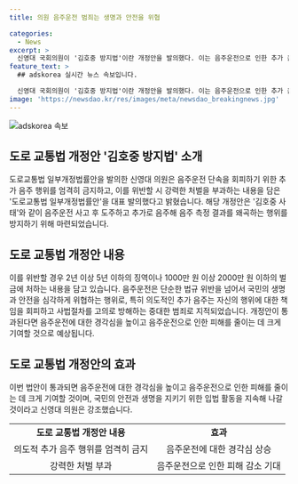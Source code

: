 ```yaml
---
title: 의원 음주운전 범죄는 생명과 안전을 위협

categories:
  - News
excerpt: >
  신영대 국회의원이 '김호중 방지법'이란 개정안을 발의했다. 이는 음주운전으로 인한 추가 음주를 엄격히 금지하고, 이를 위반할 경우 강력한 처벌을 부과하는 내용이다. 이 법안은 최근의 '김호중 사태'를 비롯한 음주운전으로 인한 도주 및 측정 결과 왜곡을 방지하기 위해 제정되었다. 개정안에는 추가 음주를 금지하고, 위반 시 2년 이상 5년 이하의 징역이나 1000만 원 이상 2000만 원 이하의 벌금이 부과된다. 신영대 의원은 이를 통해 국민의 안전과 생명을 보호하기 위한 노력을 약속했다.
feature_text: >
  ## adskorea 실시간 뉴스 속보입니다.

  신영대 국회의원이 '김호중 방지법'이란 개정안을 발의했다. 이는 음주운전으로 인한 추가 음주를 엄격히 금지하고, 이를 위반할 경우 강력한 처벌을 부과하는 내용이다. 이 법안은 최근의 '김호중 사태'를 비롯한 음주운전으로 인한 도주 및 측정 결과 왜곡을 방지하기 위해 제정되었다. 개정안에는 추가 음주를 금지하고, 위반 시 2년 이상 5년 이하의 징역이나 1000만 원 이상 2000만 원 이하의 벌금이 부과된다. 신영대 의원은 이를 통해 국민의 안전과 생명을 보호하기 위한 노력을 약속했다.
image: 'https://newsdao.kr/res/images/meta/newsdao_breakingnews.jpg'
---
```


<p><img src="https://newsdao.kr/res/images/meta/newsdao_breakingnews.jpg" alt="adskorea 속보" /></p>

<h2 data-ke-size="size26">도로 교통법 개정안 '김호중 방지법' 소개</h2>

<p data-ke-size="size16">도로교통법 일부개정법률안을 발의한 신영대 의원은 음주운전 단속을 회피하기 위한 추가 음주 행위를 엄격히 금지하고, 이를 위반할 시 강력한 처벌을 부과하는 내용을 담은 '도로교통법 일부개정법률안'을 대표 발의했다고 밝혔습니다. 해당 개정안은 '김호중 사태'와 같이 음주운전 사고 후 도주하고 추가로 음주해 음주 측정 결과를 왜곡하는 행위를 방지하기 위해 마련되었습니다. </p>

<h2 data-ke-size="size26">도로 교통법 개정안 내용</h2>

<p data-ke-size="size16">이를 위반할 경우 2년 이상 5년 이하의 징역이나 1000만 원 이상 2000만 원 이하의 벌금에 처하는 내용을 담고 있습니다. 음주운전은 단순한 법규 위반을 넘어서 국민의 생명과 안전을 심각하게 위협하는 행위로, 특히 의도적인 추가 음주는 자신의 행위에 대한 책임을 회피하고 사법절차를 고의로 방해하는 중대한 범죄로 지적되었습니다. 개정안이 통과된다면 음주운전에 대한 경각심을 높이고 음주운전으로 인한 피해를 줄이는 데 크게 기여할 것으로 예상됩니다.</p>

<h2 data-ke-size="size26">도로 교통법 개정안의 효과</h2>

<p data-ke-size="size16">이번 법안이 통과되면 음주운전에 대한 경각심을 높이고 음주운전으로 인한 피해를 줄이는 데 크게 기여할 것이며, 국민의 안전과 생명을 지키기 위한 입법 활동을 지속해 나갈 것이라고 신영대 의원은 강조했습니다.</p>

<table>
    <tbody>
        <tr>
            <td style="text-align: center; height: 17px;"><b>도로 교통법 개정안 내용</b></td>
            <td style="text-align: center; height: 17px;"><b>효과</b></td>
        </tr>
        <tr>
            <td style="text-align: center; height: 17px;">의도적 추가 음주 행위를 엄격히 금지</td>
            <td style="text-align: center; height: 17px;">음주운전에 대한 경각심 상승</td>
        </tr>
        <tr>
            <td style="text-align: center; height: 17px;">강력한 처벌 부과</td>
            <td style="text-align: center; height: 17px;">음주운전으로 인한 피해 감소 기대</td>
        </tr>
    </tbody>
</table>

